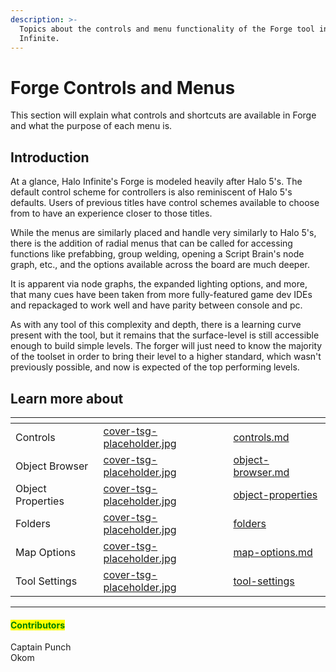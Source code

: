 ```yaml
---
description: >-
  Topics about the controls and menu functionality of the Forge tool in Halo
  Infinite.
---
```


# Forge Controls and Menus

This section will explain what controls and shortcuts are available in Forge and what the purpose of each menu is.

## Introduction

At a glance, Halo Infinite's Forge is modeled heavily after Halo 5's. The default control scheme for controllers is also reminiscent of Halo 5's defaults. Users of previous titles have control schemes available to choose from to have an experience closer to those titles.

While the menus are similarly placed and handle very similarly to Halo 5's, there is the addition of radial menus that can be called for accessing functions like prefabbing, group welding, opening a Script Brain's node graph, etc., and the options available across the board are much deeper.

It is apparent via node graphs, the expanded lighting options, and more, that many cues have been taken from more fully-featured game dev IDEs and repackaged to work well and have parity between console and pc.

As with any tool of this complexity and depth, there is a learning curve present with the tool, but it remains that the surface-level is still accessible enough to build simple levels. The forger will just need to know the majority of the toolset in order to bring their level to a higher standard, which wasn't previously possible, and now is expected of the top performing levels.



## Learn more about

<table data-view="cards"><thead><tr><th></th><th data-hidden data-card-cover data-type="files"></th><th data-hidden data-card-target data-type="content-ref"></th></tr></thead><tbody><tr><td>Controls</td><td><a href="../../../.gitbook/assets/cover-tsg-placeholder.jpg">cover-tsg-placeholder.jpg</a></td><td><a href="controls.md">controls.md</a></td></tr><tr><td>Object Browser</td><td><a href="../../../.gitbook/assets/cover-tsg-placeholder.jpg">cover-tsg-placeholder.jpg</a></td><td><a href="object-browser.md">object-browser.md</a></td></tr><tr><td>Object Properties</td><td><a href="../../../.gitbook/assets/cover-tsg-placeholder.jpg">cover-tsg-placeholder.jpg</a></td><td><a href="object-properties/">object-properties</a></td></tr><tr><td>Folders</td><td><a href="../../../.gitbook/assets/cover-tsg-placeholder.jpg">cover-tsg-placeholder.jpg</a></td><td><a href="folders/">folders</a></td></tr><tr><td>Map Options</td><td><a href="../../../.gitbook/assets/cover-tsg-placeholder.jpg">cover-tsg-placeholder.jpg</a></td><td><a href="map-options.md">map-options.md</a></td></tr><tr><td>Tool Settings</td><td><a href="../../../.gitbook/assets/cover-tsg-placeholder.jpg">cover-tsg-placeholder.jpg</a></td><td><a href="tool-settings/">tool-settings</a></td></tr></tbody></table>



***

#### <mark style="color:green;">Contributors</mark>

Captain Punch\
Okom
